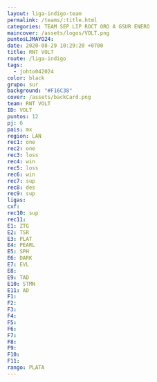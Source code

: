 ```yaml
---
layout: liga-indigo-team
permalink: /teams/:title.html
categories: TEAM SEP LIP ROCT ORO A GSUR ENERO
maincover: /assets/logos/VOLT.png
puntosLJMAYO24: 
date: 2020-08-29 10:29:20 +0700
title: RNT VOLT
route: /liga-indigo
tags:
  - johto042024
color: black
grupo: sur
background: "#F16C38"
cover: /assets/backCard.png
team: RNT VOLT
ID: VOLT
puntos: 12
pj: 6
pais: mx
region: LAN
rec1: one
rec2: one
rec3: loss
rec4: win
rec5: loss
rec6: win
rec7: sup
rec8: des
rec9: sup
ligas: 
cxf: 
rec10: sup
rec11: 
E1: ZTG
E2: TSR
E3: PLAT
E4: PEARL
E5: SPH
E6: DARK
E7: EVL
E8: 
E9: TAD
E10: STMN
E11: AD
F1: 
F2: 
F3: 
F4: 
F5: 
F6: 
F7: 
F8: 
F9: 
F10: 
F11: 
rango: PLATA
---
```

